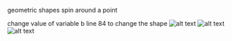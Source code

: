 geometric shapes spin around a point 

change value of variable b line 84 to change the shape 
![alt text](https://imgur.com/FDAgvZF)
![alt text](https://imgur.com/pdePiLL)
![alt text](https://imgur.com/RGGudGU)


